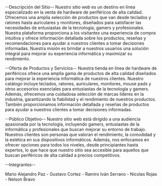 --Descripción del Sitio--
Nuestro sitio web es un destino en línea especializado en la venta de hardware de periféricos de alta calidad. Ofrecemos una amplia selección de productos que van desde teclados y
ratones hasta auriculares y monitores, diseñados para satisfacer las necesidades de entusiastas de la tecnología, gamers y profesionales. Nuestra plataforma proporciona a los
visitantes una experiencia de compra intuitiva y ofrece información detallada sobre los productos, reseñas y recomendaciones para ayudar a nuestros clientes a tomar decisiones
informadas. Nuestra misión es brindar a nuestros usuarios una solución integral para mejorar su experiencia informática y maximizar su rendimiento.

--Oferta de Productos y Servicios--
Nuestra tienda en línea de hardware de periféricos ofrece una amplia gama de productos de alta calidad diseñados para mejorar la experiencia informática de nuestros clientes. Nuestro
catálogo incluye teclados, ratones, auriculares, monitores, mouse pads y otros accesorios esenciales para entusiastas de la tecnología y gamers. Además, ofrecemos una cuidadosa
selección de marcas líderes en la industria, garantizando la fiabilidad y el rendimiento de nuestros productos. También proporcionamos información detallada y reseñas de productos
para ayudar a nuestros clientes a tomar decisiones informadas.

--Público Objetivo--
Nuestro sitio web está dirigido a una audiencia apasionada por la tecnología, incluyendo gamers, entusiastas de la informática y profesionales que buscan mejorar su entorno de
trabajo. Nuestros clientes son personas que valoran el rendimiento, la comodidad y la estética en sus dispositivos informáticos. Además, nos enfocamos en ofrecer opciones para todos
los niveles, desde principiantes hasta expertos, lo que hace que nuestro sitio sea accesible para aquellos que buscan periféricos de alta calidad a precios competitivos.

--Integrantes--

Mario Alejandro Paz - Gustavo Cortez - Ramiro Iván Serrano - Nicolas Rojas - Nelson Bravo